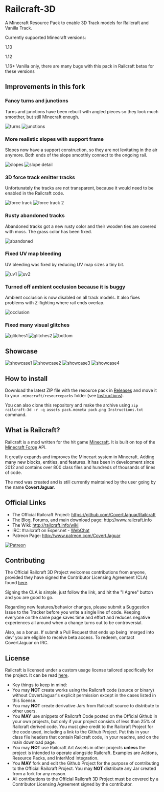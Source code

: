 # Railcraft-3D
A Minecraft Resource Pack to enable 3D Track models for Railcraft and Vanilla Track.

Currently supported Minecraft versions:

1.10

1.12

1.16+ Vanilla only, there are many bugs with this pack in Railcraft betas for these versions

## Improvements in this fork

### Fancy turns and junctions

Turns and junctions have been rebuilt with angled pieces so they look much smoother, 
but still Minecraft enough.

![turns](showcase/turns.png)
![junctions](showcase/junctions.png)

### More realistic slopes with support frame

Slopes now have a support construction, so they are not levitating in the air anymore.
Both ends of the slope smoothly connect to the ongoing rail.

![slopes](showcase/slopes.png)
![slope detail](showcase/slope_detail.png)

### 3D force track emitter tracks

Unfortunately the tracks are not transparent, because it would need to be enabled in the Railcraft code.

![force track](showcase/force_track.png)
![force track 2](showcase/force_track2.png)


### Rusty abandoned tracks

Abandoned tracks got a new rusty color and their wooden ties are covered with moss.
The grass color has been fixed.

![abandoned](showcase/abandoned.png)

### Fixed UV map bleeding

UV bleeding was fixed by reducing UV map sizes a tiny bit.

![uv1](showcase/uv1.png)
![uv2](showcase/uv2.png)

### Turned off ambient occlusion because it is buggy

Ambient occlusion is now disabled on all track models.
It also fixes problems with Z-fighting where rail ends overlap. 

![occlusion](showcase/occlusion.png)

### Fixed many visual glitches

![glitches1](showcase/glitches1.png)
![glitches2](showcase/glitches2.png)
![bottom](showcase/bottom.png)

## Showcase

![showcase1](showcase/showcase1.png)
![showcase2](showcase/showcase2.png)
![showcase3](showcase/showcase3.png)
![showcase4](showcase/showcase4.png)

## How to install

Download the latest ZIP file with the resource pack in [Releases](https://github.com/barty32/Railcraft-3D/releases/latest)
and move it to your `.minecraft/resourcepacks` folder (see [Instructions](Instructions.txt)).

You can also clone this repository and make the archive using 
`zip railcraft-3d -r -q assets pack.mcmeta pack.png Instructions.txt` 
command.

## What is Railcraft?

Railcraft is a mod written for the hit game [Minecraft](https://minecraft.net/). It is built on top of the [Minecraft Forge](https://github.com/MinecraftForge) API.

It greatly expands and improves the Minecart system in Minecraft. Adding many new blocks, entities, and features. It has been in development since 2012 and contains over 800 class files and hundreds of thousands of lines of code.

The mod was created and is still currently maintained by the user going by the name **CovertJaguar**.

## Official Links

* The Official Railcraft Project: https://github.com/CovertJaguar/Railcraft
* The Blog, Forums, and main download page: http://www.railcraft.info
* The Wiki: http://railcraft.info/wiki
* IRC: #railcraft on Esper.net - [WebChat](http://webchat.esper.net/?nick=RailcraftGithub...&channels=railcraft&prompt=1)
* Patreon Page: http://www.patreon.com/CovertJaguar

<a href="http://www.patreon.com/CovertJaguar"> ![Patreon](http://www.railcraft.info/wp-content/uploads/2014/05/Patreon.png)</a>

## Contributing

The Official Railcraft 3D Project welcomes contributions from anyone, provided they have signed the Contributor Licensing Agreement (CLA) found [here](https://cla-assistant.io/CovertJaguar/Railcraft-3D).

Signing the CLA is simple, just follow the link, and hit the "I Agree" button and you are good to go.

Regarding new features/behavior changes, please submit a Suggestion Issue to the Tracker before you write a single line of code. Keeping everyone on the same page saves time and effort and reduces negative experiences all around when a change turns out to be controversial.

Also, as a bonus. If submit a Pull Request that ends up being 'merged into dev' you are eligible to receive beta access. To redeem, contact CovertJaguar on IRC.

## License

Railcraft is licensed under a custom usage license tailored specifically for the project. It can be read [here](https://github.com/CovertJaguar/Railcraft/blob/master/LICENSE.md).

 * Key things to keep in mind:
  * You may **NOT** create works using the Railcraft code (source or binary) without CovertJaguar's explicit permission except in the cases listed in this license.
  * You may **NOT** create derivative Jars from Railcraft source to distribute to other users.
  * You **MAY** use snippets of Railcraft Code posted on the Official Github in your own projects, but only if your project consists of less than 25% of Railcraft derived code. You must give credit to the Railcraft Project for the code used, including a link to the Github Project. Put this in your class file headers that contain Railcraft code, in your readme, and on the main download page.
  * You may **NOT** use Railcraft Art Assets in other projects **unless** the project is intended to operate alongside Railcraft. Examples are Addons, Resource Packs, and InterMod Integration.
  * You **MAY** fork and edit the Github Project for the purpose of contributing to the Official Railcraft Project. You may **NOT** distribute any Jar created from a fork for any reason.
  * All contributions to the Official Railcraft 3D Project must be covered by a Contributor Licensing Agreement signed by the contributor.
